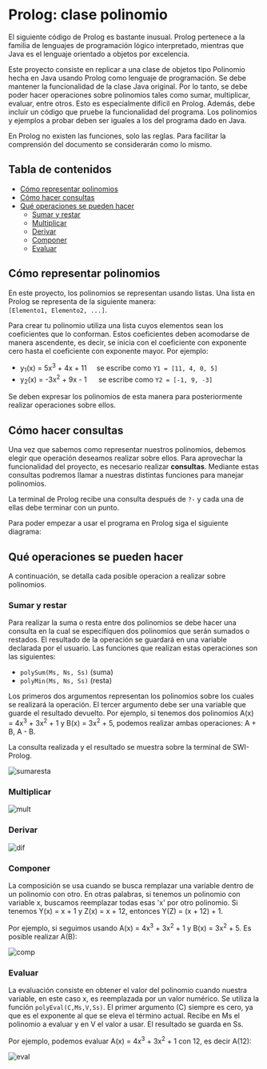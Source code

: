 # Prolog: clase polinomio

El siguiente código de Prolog es bastante inusual. Prolog pertenece a la familia de lenguajes de programación lógico interpretado, mientras que Java es el lenguaje orientado a objetos por excelencia.

Este proyecto consiste en replicar a una clase de objetos tipo Polinomio hecha en Java usando Prolog como lenguaje de programación. Se debe mantener la funcionalidad de la clase Java original. Por lo tanto, se debe poder hacer operaciones sobre polinomios tales como sumar, multiplicar, evaluar, entre otros. Esto es especialmente difícil en Prolog. Además, debe incluir un código que pruebe la funcionalidad del programa. Los polinomios y ejemplos a probar deben ser iguales a los del programa dado en Java.

En Prolog no existen las funciones, solo las reglas. Para facilitar la comprensión del documento se considerarán como lo mismo.

## Tabla de contenidos

* [Cómo representar polinomios](#cómo-representar-polinomios)
* [Cómo hacer consultas](#cómo-hacer-consultas)
* [Qué operaciones se pueden hacer](#qué-operaciones-se-pueden-hacer)
  * [Sumar y restar](#sumar-y-restar)
  * [Multiplicar](#multiplicar)
  * [Derivar](#derivar)
  * [Componer](#componer)
  * [Evaluar](#evaluar)

## Cómo representar polinomios

En este proyecto, los polinomios se representan usando listas. Una lista en Prolog se representa de la siguiente manera:   
`[Elemento1, Elemento2, ...]`.

Para crear tu polinomio utiliza una lista cuyos elementos sean los coeficientes que lo conforman. Estos coeficientes deben acomodarse de manera ascendente, es decir, se inicia con el coeficiente con exponente cero hasta el coeficiente con exponente mayor. Por ejemplo:    
*  y<sub>1</sub>(x) = 5x<sup>3</sup> + 4x + 11 &nbsp;&nbsp;&nbsp; se escribe como `Y1 = [11, 4, 0, 5]`
*  y<sub>2</sub>(x) = -3x<sup>2</sup> + 9x - 1 &nbsp;&nbsp;&nbsp;&nbsp; se escribe como `Y2 = [-1, 9, -3]`

Se deben expresar los polinomios de esta manera para posteriormente realizar operaciones sobre ellos.

## Cómo hacer consultas

Una vez que sabemos como representar nuestros polinomios, debemos elegir que operación deseamos realizar sobre ellos. Para aprovechar la funcionalidad del proyecto, es necesario realizar **consultas**. Mediante estas consultas podremos llamar a nuestras distintas funciones para manejar polinomios.

La terminal de Prolog recibe una consulta después de `?-` y cada una de ellas debe terminar con un punto.

Para poder empezar a usar el programa en Prolog siga el siguiente diagrama:

## Qué operaciones se pueden hacer

A continuación, se detalla cada posible operacion a realizar sobre polinomios.

### Sumar y restar

Para realizar la suma o resta entre dos polinomios se debe hacer una consulta en la cual se especifíquen dos polinomios que serán sumados o restados. El resultado de la operación se guardará en una variable declarada por el usuario. Las funciones que realizan estas operaciones son las siguientes:
* `polySum(Ms, Ns, Ss)` (suma)
* `polyMin(Ms, Ns, Ss)` (resta)

Los primeros dos argumentos representan los polinomios sobre los cuales se realizará la operación. El tercer argumento debe ser una variable que guarde el resultado devuelto. Por ejemplo, si tenemos dos polinomios A(x) = 4x<sup>3</sup> + 3x<sup>2</sup> + 1 y B(x) = 3x<sup>2</sup> + 5, podemos realizar ambas operaciones: A + B, A - B.

La consulta realizada y el resultado se muestra sobre la terminal de SWI-Prolog.

![sumaresta](https://user-images.githubusercontent.com/70402438/158848268-8169fdeb-c847-45bc-adf7-7ecba6bde642.png)

### Multiplicar



![mult](https://user-images.githubusercontent.com/70402438/158851889-74ebc5bf-81b4-43c0-b6e0-e1cdeff5f345.png)

### Derivar

![dif](https://user-images.githubusercontent.com/70402438/158851924-e37307e2-791d-44e7-80e0-f2eba92fca65.png)

### Componer

La composición se usa cuando se busca remplazar una variable dentro de un polinomio con otro. En otras palabras, si tenemos un polinomio con variable x, buscamos reemplazar todas esas 'x' por otro polinomio. Si tenemos Y(x) = x + 1 y Z(x) = x + 12, entonces Y(Z) = (x + 12) + 1. 

Por ejemplo, si seguimos usando A(x) = 4x<sup>3</sup> + 3x<sup>2</sup> + 1 y B(x) = 3x<sup>2</sup> + 5. Es posible realizar A(B):

![comp](https://user-images.githubusercontent.com/70402438/158851959-db217856-de7a-4a8a-8a85-668e12a00bf2.png)

### Evaluar

La evaluación consiste en obtener el valor del polinomio cuando nuestra variable, en este caso x, es reemplazada por un valor numérico. Se utiliza la función `polyEval(C,Ms,V,Ss)`. El primer argumento (C) siempre es cero, ya que es el exponente al que se eleva el término actual. Recibe en Ms el polinomio a evaluar y en V el valor a usar. El resultado se guarda en Ss.

Por ejemplo, podemos evaluar A(x) = 4x<sup>3</sup> + 3x<sup>2</sup> + 1 con 12, es decir A(12):

![eval](https://user-images.githubusercontent.com/70402438/158851994-36e5635c-6b21-4872-8450-ae431067e2a9.png)


